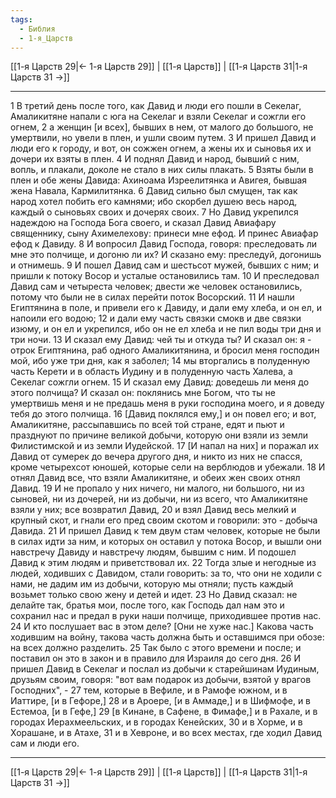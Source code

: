 ```yaml
---
tags:
  - Библия
  - 1-я_Царств
---
```

[[1-я Царств 29|← 1-я Царств 29]] | [[1-я Царств]] | [[1-я Царств 31|1-я Царств 31 →]]

---
1 В третий день после того, как Давид и люди его пошли в Секелаг, Амаликитяне напали с юга на Секелаг и взяли Секелаг и сожгли его огнем,
2 а женщин [и всех], бывших в нем, от малого до большого, не умертвили, но увели в плен, и ушли своим путем.
3 И пришел Давид и люди его к городу, и вот, он сожжен огнем, а жены их и сыновья их и дочери их взяты в плен.
4 И поднял Давид и народ, бывший с ним, вопль, и плакали, доколе не стало в них силы плакать.
5 Взяты были в плен и обе жены Давида: Ахиноама Изреелитянка и Авигея, бывшая жена Навала, Кармилитянка.
6 Давид сильно был смущен, так как народ хотел побить его камнями; ибо скорбел душею весь народ, каждый о сыновьях своих и дочерях своих.
7 Но Давид укрепился надеждою на Господа Бога своего, и сказал Давид Авиафару священнику, сыну Ахимелехову: принеси мне ефод. И принес Авиафар ефод к Давиду.
8 И вопросил Давид Господа, говоря: преследовать ли мне это полчище, и догоню ли их? И сказано ему: преследуй, догонишь и отнимешь.
9 И пошел Давид сам и шестьсот мужей, бывших с ним; и пришли к потоку Восор и усталые остановились там.
10 И преследовал Давид сам и четыреста человек; двести же человек остановились, потому что были не в силах перейти поток Восорский.
11 И нашли Египтянина в поле, и привели его к Давиду, и дали ему хлеба, и он ел, и напоили его водою;
12 и дали ему часть связки смокв и две связки изюму, и он ел и укрепился, ибо он не ел хлеба и не пил воды три дня и три ночи.
13 И сказал ему Давид: чей ты и откуда ты? И сказал он: я - отрок Египтянина, раб одного Амаликитянина, и бросил меня господин мой, ибо уже три дня, как я заболел;
14 мы вторгались в полуденную часть Керети и в область Иудину и в полуденную часть Халева, а Секелаг сожгли огнем.
15 И сказал ему Давид: доведешь ли меня до этого полчища? И сказал он: поклянись мне Богом, что ты не умертвишь меня и не предашь меня в руки господина моего, и я доведу тебя до этого полчища.
16 [Давид поклялся ему,] и он повел его; и вот, Амаликитяне, рассыпавшись по всей той стране, едят и пьют и празднуют по причине великой добычи, которую они взяли из земли Филистимской и из земли Иудейской.
17 [И напал на них] и поражал их Давид от сумерек до вечера другого дня, и никто из них не спасся, кроме четырехсот юношей, которые сели на верблюдов и убежали.
18 И отнял Давид все, что взяли Амаликитяне, и обеих жен своих отнял Давид.
19 И не пропало у них ничего, ни малого, ни большого, ни из сыновей, ни из дочерей, ни из добычи, ни из всего, что Амаликитяне взяли у них; все возвратил Давид,
20 и взял Давид весь мелкий и крупный скот, и гнали его пред своим скотом и говорили: это - добыча Давида.
21 И пришел Давид к тем двум стам человек, которые не были в силах идти за ним, и которых он оставил у потока Восор, и вышли они навстречу Давиду и навстречу людям, бывшим с ним. И подошел Давид к этим людям и приветствовал их.
22 Тогда злые и негодные из людей, ходивших с Давидом, стали говорить: за то, что они не ходили с нами, не дадим им из добычи, которую мы отняли; пусть каждый возьмет только свою жену и детей и идет.
23 Но Давид сказал: не делайте так, братья мои, после того, как Господь дал нам это и сохранил нас и предал в руки наши полчище, приходившее против нас.
24 И кто послушает вас в этом деле? [Они не хуже нас.] Какова часть ходившим на войну, такова часть должна быть и оставшимся при обозе: на всех должно разделить.
25 Так было с этого времени и после; и поставил он это в закон и в правило для Израиля до сего дня.
26 И пришел Давид в Секелаг и послал из добычи к старейшинам Иудиным, друзьям своим, говоря: "вот вам подарок из добычи, взятой у врагов Господних", -
27 тем, которые в Вефиле, и в Рамофе южном, и в Иаттире, [и в Гефоре,]
28 и в Ароере, [и в Аммаде,] и в Шифмофе, и в Естемоа, [и в Гефе,]
29 [в Кинане, в Сафене, в Фимафе,] и в Рахале, и в городах Иерахмеельских, и в городах Кенейских,
30 и в Хорме, и в Хорашане, и в Атахе,
31 и в Хевроне, и во всех местах, где ходил Давид сам и люди его.

---
[[1-я Царств 29|← 1-я Царств 29]] | [[1-я Царств]] | [[1-я Царств 31|1-я Царств 31 →]]